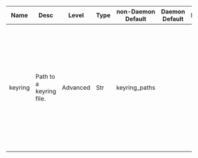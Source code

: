 | Name | Desc | Level | Type | non-Daemon Default | Daemon Default | Min | Max | Valid Values | verbatim | See also | Flags | Services | Validator | Long Desc | Tags |
| --- | --- | --- | --- | --- | --- | --- | --- | --- | --- | --- | --- | --- | --- | --- | --- |
| <span id="SP_keyring">keyring</span> |  Path to a keyring file. | Advanced | Str | keyring_paths |  |  |  |  |  | [[key](~/config/global/key#SP_key), [keyfile](~/config/global/keyfile#SP_keyfile)] | NO_MON_UPDATESTARTUP |  |  | A keyring file is an INI-style formatted file where the section names are client or daemon names (e.g., 'osd.0') and each section contains a 'key' property with CephX authentication key as the value. |  |
